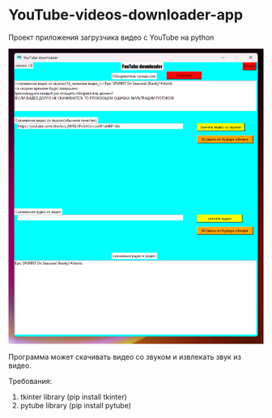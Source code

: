 # YouTube-videos-downloader-app
Проект приложения загрузчика видео с YouTube на python

![процесс скачивания видео](demo.png)

Программа может скачивать видео со звуком и извлекать звук из видео.

Требования:
1) tkinter library (pip install tkinter)
2) pytube library (pip install pytube)

